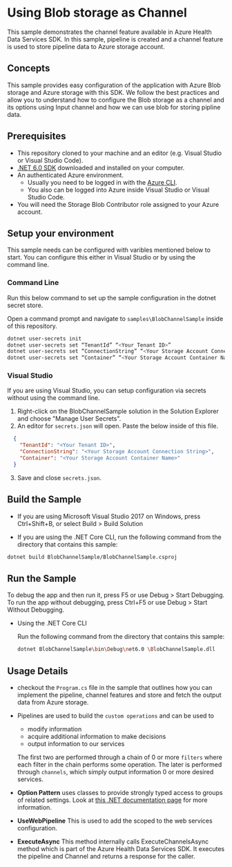 # Using Blob storage as Channel

This sample demonstrates the channel feature available in Azure Health Data Services SDK. In this sample, pipeline is created and a channel feature is used to store pipeline data to Azure storage account.
## Concepts
This sample provides easy configuration of the application with Azure Blob storage and Azure storage with this SDK. We follow the best practices and allow you to understand how to configure the Blob storage as a channel and its options using Input channel and how we can use blob for storing pipline data.
## Prerequisites

- This repository cloned to your machine and an editor (e.g. Visual Studio or Visual Studio Code).
- [.NET 6.0 SDK](https://dotnet.microsoft.com/download) downloaded and installed on your computer.
- An authenticated Azure environment.
  - Usually you need to be logged in with the [Azure CLI](https://docs.microsoft.com/cli/azure/).
  - You also can be logged into Azure inside Visual Studio or Visual Studio Code.
- You will need the Storage Blob Contributor role assigned to your Azure account.

## Setup your environment

This sample needs can be configured with varibles mentioned below to start. You can configure this either in Visual Studio or by using the command line.

### Command Line

Run this below command to set up the sample configuration in the dotnet secret store.

Open a command prompt and navigate to `samples\BlobChannelSample` inside of this repository.
```bash
dotnet user-secrets init
dotnet user-secrets set “TenantId” “<Your Tenant ID>”
dotnet user-secrets set “ConnectionString” “<Your Storage Account Connection String>”
dotnet user-secrets set “Container” “<Your Storage Account Container Name>”
```

### Visual Studio

If you are using Visual Studio, you can setup configuration via secrets without using the command line.

 1. Right-click on the BlobChannelSample solution in the Solution Explorer and choose "Manage User Secrets".
 2. An editor for `secrets.json` will open. Paste the below inside of this file.

```json
  {
    "TenantId": "<Your Tenant ID>",
    "ConnectionString": "<Your Storage Account Connection String>",
    "Container": "<Your Storage Account Container Name>"
  }
```

3. Save and close `secrets.json`.

## Build the Sample 

- If you are using Microsoft Visual Studio 2017 on Windows, press Ctrl+Shift+B, or select Build > Build Solution 

- If you are using the .NET Core CLI, run the following command from the directory that contains this sample: 

```bash
dotnet build BlobChannelSample/BlobChannelSample.csproj 
```

## Run the Sample 

To debug the app and then run it, press F5 or use Debug > Start Debugging. To run the app without debugging, press Ctrl+F5 or use Debug > Start Without Debugging. 

- Using the .NET Core CLI 

    Run the following command from the directory that contains this sample: 

    ```bash
    dotnet BlobChannelSample\bin\Debug\net6.0 \BlobChannelSample.dll
    ```

## Usage Details

- checkout the `Program.cs` file in the sample that outlines how you can implement the pipeline, channel features and store and fetch the output data from Azure storage.
- Pipelines are used to build the `custom operations` and can be used to 
  - modify information 
  - acquire additional information to make decisions
  - output information to our services
  
  The first two are performed through a chain of 0 or more `filters` where each filter in the chain performs some operation.  The later is performed through `channels`, which simply output information 0 or more desired services.
- **Option Pattern** uses classes to provide strongly typed access to groups of related settings. Look at [this .NET documentation page](https://docs.microsoft.com/dotnet/api/overview/azure/identity-readme#environment-variables) for more information.
- **UseWebPipeline** This is used to add the scoped to the web services configuration.
- **ExecuteAsync**  This method internally calls ExecuteChannelsAsync method which is part of the Azure Health Data Services SDK. It executes the pipeline and Channel and returns a response for the caller.
